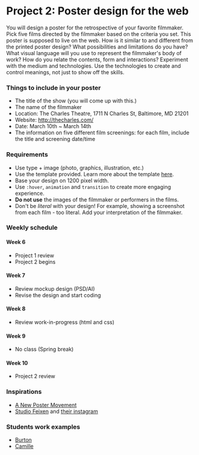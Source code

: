 # Project 2: Poster design for the web
You will design a poster for the retrospective of your favorite filmmaker. Pick five films directed by the filmmaker based on the criteria you set. This poster is supposed to live on the web. How is it similar to and different from the printed poster design? What possibilities and limitations do you have? What visual language will you use to represent the filmmaker's body of work? How do you relate the contents, form and interactions? Experiment with the medium and technologies. Use the technologies to create and control meanings, not just to show off the skills.

### Things to include in your poster
- The title of the show (you will come up with this.)
- The name of the filmmaker
- Location: The Charles Theatre, 1711 N Charles St, Baltimore, MD 21201
- Website: http://thecharles.com/
- Date: March 10th ~ March 14th
- The information on five different film screenings: for each film, include the title and screening date/time

### Requirements
- Use type + image (photo, graphics, illustration, etc.)
- Use the template provided. Learn more about the template [here](http://j4n.co/blog/Creating-your-own-css-grid-system).
- Base your design on 1200 pixel width.
- Use `:hover`, `animation` and `transition` to create more engaging experience.
- **Do not use** the images of the filmmaker or performers in the films.
- Don't be *literal* with your design! For example, showing a screenshot from each film - too literal. Add your interpretation of the filmmaker.

### Weekly schedule

#### Week 6
- Project 1 review
- Project 2 begins

#### Week 7
- Review mockup design (PSD/AI)
- Revise the design and start coding

#### Week 8
- Review work-in-progress (html and css)

#### Week 9
- No class (Spring break)

#### Week 10
- Project 2 review

### Inspirations
- [A New Poster Movement](https://eyeondesign.aiga.org/a-new-poster-movement/)
- [Studio Feixen](http://www.studiofeixen.ch) and [their instagram](https://www.instagram.com/studiofeixen/)

### Students work examples
- [Burton](http://mica-gd2.paperdove.com/2017/poster/wed/Burton-Booz/)
- [Camille](http://mica-gd2.paperdove.com/2017/poster/thu/Camille-GomeraTavarez/)
